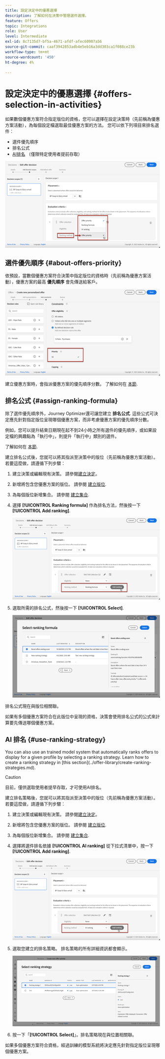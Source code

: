 ```yaml
---
title: 設定決定中的優惠選擇
description: 了解如何在決策中管理選件選擇。
feature: Offers
topic: Integrations
role: User
level: Intermediate
exl-id: 8c7135d7-bf5a-4671-afdf-afec60907a56
source-git-commit: caaf3942853adb4e5eb16a3dd303ca1f088ce23b
workflow-type: tm+mt
source-wordcount: '450'
ht-degree: 4%

---
```


# 設定決定中的優惠選擇 {#offers-selection-in-activities}

如果數個優惠方案符合指定版位的資格，您可以選擇在設定決策時（先前稱為優惠方案活動），為每個設定檔選取最佳優惠方案的方法。 您可以依下列項目來排名選件：
* 選件優先順序
* 排名公式
* [AI排名](#use-ranking-strategy) （僅限特定使用者提前存取）

![](../../assets/offer-rank-by.png)

## 選件優先順序 {#about-offers-priority}

依預設，當數個優惠方案符合決策中指定版位的資格時（先前稱為優惠方案活動），優惠方案的最高 **優先順序** 會先傳送給客戶。

![](../../assets/offer-priority.png)

建立優惠方案時，會指派優惠方案的優先順序分數。 了解如何在 [本節](../offer-library/creating-personalized-offers.md).

## 排名公式 {#assign-ranking-formula}

除了選件優先順序外，Journey Optimizer還可讓您建立 **排名公式**. 這些公式可決定應先針對指定版位呈現哪個優惠方案，而非考慮優惠方案的優先順序分數。

例如，您可以提升結束日期現在起不到24小時之所有選件的優先順序，或如果設定檔的興趣點為「執行中」，則提升「執行中」類別的選件。

了解如何在 [本節](../offer-library/create-ranking-formulas.md).

建立排名公式後，您就可以將其指派至決策中的版位（先前稱為優惠方案活動）。 若要這麼做，請遵循下列步驟：

1. 建立決策或編輯現有決策。 請參閱[建立決定](../offer-activities/create-offer-activities.md)。

1. 新增將包含您優惠方案的版位。 請參閱 [建立版位](../offer-library/creating-placements.md).

1. 為每個版位新增集合。 請參閱 [建立集合](../offer-library/creating-collections.md).

1. 選擇 **[!UICONTROL Ranking formula]** 作為排名方法，然後按一下 **[!UICONTROL Add ranking]**.

   ![](../../assets/offer-activity-ranking.png)

1. 選取所需的排名公式，然後按一下 **[!UICONTROL Select]**.

   ![](../../assets/ranking-selection.png)

排名公式現在與版位相關聯。

如果有多個優惠方案符合在此版位中呈現的資格，決策會使用排名公式的公式來計算要先傳送哪個優惠方案。

## AI 排名 {#use-ranking-strategy}

<!--If you are an [Adobe Experience Platform](https://experienceleague.adobe.com/docs/experience-platform/landing/home.html){target="_blank"} user leveraging the **Offer Decisioning** application service,-->You can also use an trained model system that automatically ranks offers to display for a given profile by selecting a ranking strategy. Learn how to create a ranking strategy in [this section](../offer-library/create-ranking-strategies.md).

>[!CAUTION]
>
>目前，僅供選取使用者提早存取，才可使用AI排名。

建立排名策略後，您就可以將其指派至決策中的版位（先前稱為優惠方案活動）。 若要這麼做，請遵循下列步驟：

1. 建立決策或編輯現有決策。 請參閱[建立決定](../offer-activities/create-offer-activities.md)。

1. 新增將包含您優惠方案的版位。 請參閱 [建立版位](../offer-library/creating-placements.md).

1. 為每個版位新增集合。 請參閱 [建立集合](../offer-library/creating-collections.md).

1. 選擇將選件排名依據 **[!UICONTROL AI ranking]** 從下拉式清單中，按一下 **[!UICONTROL Add ranking]**.

   ![](../../assets/ranking-selection-ai-ranking.png)

1. 選取您建立的排名策略。 排名策略的所有詳細資訊都會顯示。

   ![](../../assets/ranking-selection-ai-ranking-selected.png)

1. 按一下「**[!UICONTROL Select]**」。排名策略現在與位置相關聯。

如果多個優惠方案符合資格，經過訓練的模型系統將決定應先針對指定版位呈現哪個優惠方案。

<!--Result? Describe the impact for the user, i.e. what's the effect of selecting this ranking strategy for this collection/placement.-->

<!--Click **[!UICONTROL Next]** to confirm and save your decision.-->
